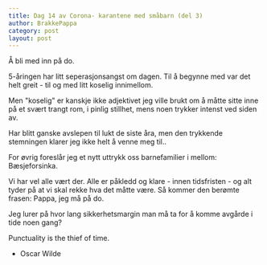 ```yaml
---
title: Dag 14 av Corona- karantene med småbarn (del 3)
author: BrakkePappa
category: post
layout: post
---
```


Å bli med inn på do. 

5-åringen har litt seperasjonsangst om dagen. Til å begynne med var det helt greit - til og med litt koselig innimellom. 

Men "koselig" er kanskje ikke adjektivet jeg ville brukt om å måtte sitte inne på et svært trangt rom, i pinlig stillhet, mens noen trykker intenst ved siden av. 

Har blitt ganske avslepen til lukt de siste åra, men den trykkende stemningen klarer jeg ikke helt å venne meg til.. 

For øvrig foreslår jeg et nytt uttrykk oss barnefamilier i mellom: Bæsjeforsinka. 

Vi har vel alle vært der. Alle er påkledd og klare - innen tidsfristen - og alt tyder på at vi skal rekke hva det måtte være. Så kommer den berømte frasen: Pappa, jeg må på do. 

Jeg lurer på hvor lang sikkerhetsmargin man må ta for å komme avgårde i tide noen gang? 

Punctuality is the thief of time.
- Oscar Wilde
